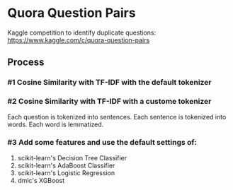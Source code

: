 # Quora Question Pairs
Kaggle competition to identify duplicate questions: https://www.kaggle.com/c/quora-question-pairs

## Process
### #1 Cosine Similarity with TF-IDF with the default tokenizer
### #2 Cosine Similarity with TF-IDF with a custome tokenizer
Each question is tokenized into sentences. Each sentence is tokenized into words. Each word is lemmatized.
### #3 Add some features and use the default settings of:
1. scikit-learn's Decision Tree Classifier
2. scikit-learn's AdaBoost Classifier
3. scikit-learn's Logistic Regression
4. dmlc's XGBoost

